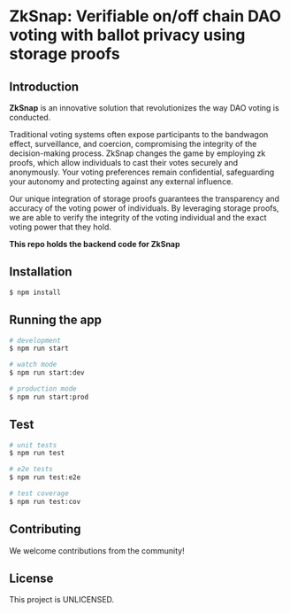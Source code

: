 # ZkSnap: Verifiable on/off chain DAO voting with ballot privacy using storage proofs

## Introduction

**ZkSnap** is an innovative solution that revolutionizes the way DAO voting is conducted.

Traditional voting systems often expose participants to the bandwagon effect, surveillance, and coercion, compromising the integrity of the decision-making process. ZkSnap changes the game by employing zk proofs, which allow individuals to cast their votes securely and anonymously. Your voting preferences remain confidential, safeguarding your autonomy and protecting against any external influence.

Our unique integration of storage proofs guarantees the transparency and accuracy of the voting power of individuals. By leveraging storage proofs, we are able to verify the integrity of the voting individual and the exact voting power that they hold.

**This repo holds the backend code for ZkSnap**

## Installation

```bash
$ npm install
```

## Running the app

```bash
# development
$ npm run start

# watch mode
$ npm run start:dev

# production mode
$ npm run start:prod
```

## Test

```bash
# unit tests
$ npm run test

# e2e tests
$ npm run test:e2e

# test coverage
$ npm run test:cov
```

## Contributing

We welcome contributions from the community!

## License

This project is UNLICENSED.
